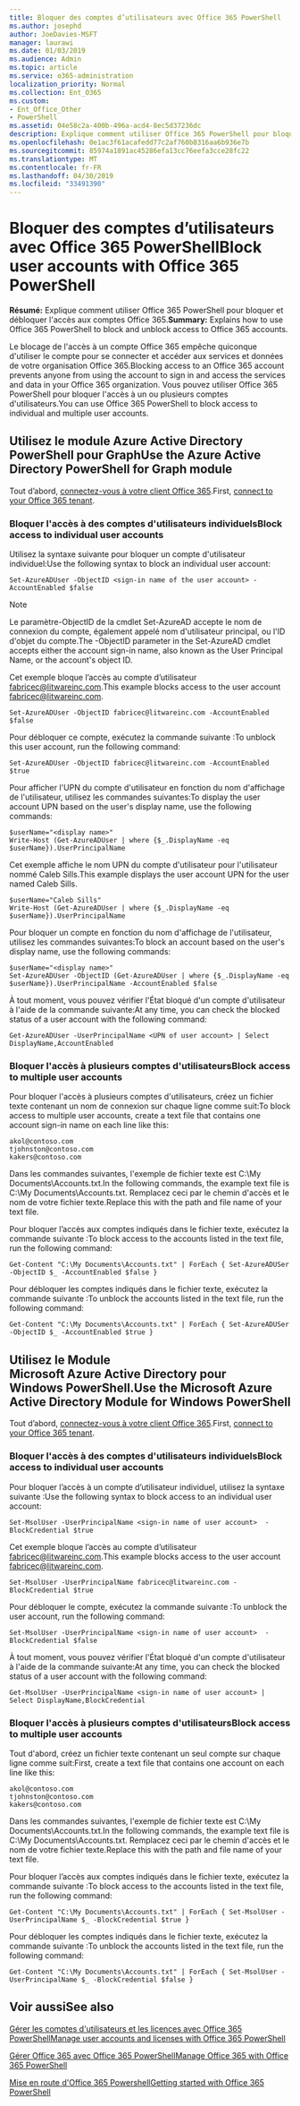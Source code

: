 ```yaml
---
title: Bloquer des comptes d’utilisateurs avec Office 365 PowerShell
ms.author: josephd
author: JoeDavies-MSFT
manager: laurawi
ms.date: 01/03/2019
ms.audience: Admin
ms.topic: article
ms.service: o365-administration
localization_priority: Normal
ms.collection: Ent_O365
ms.custom:
- Ent_Office_Other
- PowerShell
ms.assetid: 04e58c2a-400b-496a-acd4-8ec5d37236dc
description: Explique comment utiliser Office 365 PowerShell pour bloquer et débloquer l'accès aux comptes Office 365.
ms.openlocfilehash: 0e1ac3f61acafedd77c2af760b8316aa6b936e7b
ms.sourcegitcommit: 85974a1891ac45286efa13cc76eefa3cce28fc22
ms.translationtype: MT
ms.contentlocale: fr-FR
ms.lasthandoff: 04/30/2019
ms.locfileid: "33491390"
---
```

# <a name="block-user-accounts-with-office-365-powershell"></a><span data-ttu-id="47cb7-103">Bloquer des comptes d’utilisateurs avec Office 365 PowerShell</span><span class="sxs-lookup"><span data-stu-id="47cb7-103">Block user accounts with Office 365 PowerShell</span></span>

<span data-ttu-id="47cb7-104">**Résumé:**  Explique comment utiliser Office 365 PowerShell pour bloquer et débloquer l'accès aux comptes Office 365.</span><span class="sxs-lookup"><span data-stu-id="47cb7-104">**Summary:**  Explains how to use Office 365 PowerShell to block and unblock access to Office 365 accounts.</span></span>
  
<span data-ttu-id="47cb7-105">Le blocage de l'accès à un compte Office 365 empêche quiconque d'utiliser le compte pour se connecter et accéder aux services et données de votre organisation Office 365.</span><span class="sxs-lookup"><span data-stu-id="47cb7-105">Blocking access to an Office 365 account prevents anyone from using the account to sign in and access the services and data in your Office 365 organization.</span></span> <span data-ttu-id="47cb7-106">Vous pouvez utiliser Office 365 PowerShell pour bloquer l'accès à un ou plusieurs comptes d'utilisateurs.</span><span class="sxs-lookup"><span data-stu-id="47cb7-106">You can use Office 365 PowerShell to block access to individual and multiple user accounts.</span></span>

## <a name="use-the-azure-active-directory-powershell-for-graph-module"></a><span data-ttu-id="47cb7-107">Utilisez le module Azure Active Directory PowerShell pour Graph</span><span class="sxs-lookup"><span data-stu-id="47cb7-107">Use the Azure Active Directory PowerShell for Graph module</span></span>

<span data-ttu-id="47cb7-108">Tout d’abord, [connectez-vous à votre client Office 365](connect-to-office-365-powershell.md#connect-with-the-azure-active-directory-powershell-for-graph-module).</span><span class="sxs-lookup"><span data-stu-id="47cb7-108">First, [connect to your Office 365 tenant](connect-to-office-365-powershell.md#connect-with-the-azure-active-directory-powershell-for-graph-module).</span></span>
 
### <a name="block-access-to-individual-user-accounts"></a><span data-ttu-id="47cb7-109">Bloquer l'accès à des comptes d'utilisateurs individuels</span><span class="sxs-lookup"><span data-stu-id="47cb7-109">Block access to individual user accounts</span></span>

<span data-ttu-id="47cb7-110">Utilisez la syntaxe suivante pour bloquer un compte d'utilisateur individuel:</span><span class="sxs-lookup"><span data-stu-id="47cb7-110">Use the following syntax to block an individual user account:</span></span>
  
```
Set-AzureADUser -ObjectID <sign-in name of the user account> -AccountEnabled $false
```

> [!NOTE]
> <span data-ttu-id="47cb7-111">Le paramètre-ObjectID de la cmdlet Set-AzureAD accepte le nom de connexion du compte, également appelé nom d'utilisateur principal, ou l'ID d'objet du compte.</span><span class="sxs-lookup"><span data-stu-id="47cb7-111">The -ObjectID parameter in the Set-AzureAD cmdlet accepts either the account sign-in name, also known as the User Principal Name, or the account's object ID.</span></span> 
  
<span data-ttu-id="47cb7-112">Cet exemple bloque l’accès au compte d’utilisateur fabricec@litwareinc.com.</span><span class="sxs-lookup"><span data-stu-id="47cb7-112">This example blocks access to the user account fabricec@litwareinc.com.</span></span>
  
```
Set-AzureADUser -ObjectID fabricec@litwareinc.com -AccountEnabled $false
```

<span data-ttu-id="47cb7-113">Pour débloquer ce compte, exécutez la commande suivante :</span><span class="sxs-lookup"><span data-stu-id="47cb7-113">To unblock this user account, run the following command:</span></span>
  
```
Set-AzureADUser -ObjectID fabricec@litwareinc.com -AccountEnabled $true
```

<span data-ttu-id="47cb7-114">Pour afficher l'UPN du compte d'utilisateur en fonction du nom d'affichage de l'utilisateur, utilisez les commandes suivantes:</span><span class="sxs-lookup"><span data-stu-id="47cb7-114">To display the user account UPN based on the user's display name, use the following commands:</span></span>
  
```
$userName="<display name>"
Write-Host (Get-AzureADUser | where {$_.DisplayName -eq $userName}).UserPrincipalName

```

<span data-ttu-id="47cb7-115">Cet exemple affiche le nom UPN du compte d'utilisateur pour l'utilisateur nommé Caleb Sills.</span><span class="sxs-lookup"><span data-stu-id="47cb7-115">This example displays the user account UPN for the user named Caleb Sills.</span></span>
  
```
$userName="Caleb Sills"
Write-Host (Get-AzureADUser | where {$_.DisplayName -eq $userName}).UserPrincipalName
```

<span data-ttu-id="47cb7-116">Pour bloquer un compte en fonction du nom d'affichage de l'utilisateur, utilisez les commandes suivantes:</span><span class="sxs-lookup"><span data-stu-id="47cb7-116">To block an account based on the user's display name, use the following commands:</span></span>
  
```
$userName="<display name>"
Set-AzureADUser -ObjectID (Get-AzureADUser | where {$_.DisplayName -eq $userName}).UserPrincipalName -AccountEnabled $false

```

<span data-ttu-id="47cb7-117">À tout moment, vous pouvez vérifier l'État bloqué d'un compte d'utilisateur à l'aide de la commande suivante:</span><span class="sxs-lookup"><span data-stu-id="47cb7-117">At any time, you can check the blocked status of a user account with the following command:</span></span>
  
```
Get-AzureADUser -UserPrincipalName <UPN of user account> | Select DisplayName,AccountEnabled
```

### <a name="block-access-to-multiple-user-accounts"></a><span data-ttu-id="47cb7-118">Bloquer l'accès à plusieurs comptes d'utilisateurs</span><span class="sxs-lookup"><span data-stu-id="47cb7-118">Block access to multiple user accounts</span></span>

<span data-ttu-id="47cb7-119">Pour bloquer l'accès à plusieurs comptes d'utilisateurs, créez un fichier texte contenant un nom de connexion sur chaque ligne comme suit:</span><span class="sxs-lookup"><span data-stu-id="47cb7-119">To block access to multiple user accounts, create a text file that contains one account sign-in name on each line like this:</span></span>
    
  ```
akol@contoso.com
tjohnston@contoso.com
kakers@contoso.com
  ```

<span data-ttu-id="47cb7-120">Dans les commandes suivantes, l'exemple de fichier texte est C:\My Documents\Accounts.txt.</span><span class="sxs-lookup"><span data-stu-id="47cb7-120">In the following commands, the example text file is C:\My Documents\Accounts.txt.</span></span> <span data-ttu-id="47cb7-121">Remplacez ceci par le chemin d'accès et le nom de votre fichier texte.</span><span class="sxs-lookup"><span data-stu-id="47cb7-121">Replace this with the path and file name of your text file.</span></span>
  
<span data-ttu-id="47cb7-122">Pour bloquer l’accès aux comptes indiqués dans le fichier texte, exécutez la commande suivante :</span><span class="sxs-lookup"><span data-stu-id="47cb7-122">To block access to the accounts listed in the text file, run the following command:</span></span>
    
```
Get-Content "C:\My Documents\Accounts.txt" | ForEach { Set-AzureADUSer -ObjectID $_ -AccountEnabled $false }
```

<span data-ttu-id="47cb7-123">Pour débloquer les comptes indiqués dans le fichier texte, exécutez la commande suivante :</span><span class="sxs-lookup"><span data-stu-id="47cb7-123">To unblock the accounts listed in the text file, run the following command:</span></span>
    
```
Get-Content "C:\My Documents\Accounts.txt" | ForEach { Set-AzureADUSer -ObjectID $_ -AccountEnabled $true }
```

## <a name="use-the-microsoft-azure-active-directory-module-for-windows-powershell"></a><span data-ttu-id="47cb7-124">Utilisez le Module Microsoft Azure Active Directory pour Windows PowerShell.</span><span class="sxs-lookup"><span data-stu-id="47cb7-124">Use the Microsoft Azure Active Directory Module for Windows PowerShell</span></span>

<span data-ttu-id="47cb7-125">Tout d’abord, [connectez-vous à votre client Office 365](connect-to-office-365-powershell.md#connect-with-the-microsoft-azure-active-directory-module-for-windows-powershell).</span><span class="sxs-lookup"><span data-stu-id="47cb7-125">First, [connect to your Office 365 tenant](connect-to-office-365-powershell.md#connect-with-the-microsoft-azure-active-directory-module-for-windows-powershell).</span></span>

    
### <a name="block-access-to-individual-user-accounts"></a><span data-ttu-id="47cb7-126">Bloquer l'accès à des comptes d'utilisateurs individuels</span><span class="sxs-lookup"><span data-stu-id="47cb7-126">Block access to individual user accounts</span></span>

<span data-ttu-id="47cb7-127">Pour bloquer l’accès à un compte d’utilisateur individuel, utilisez la syntaxe suivante :</span><span class="sxs-lookup"><span data-stu-id="47cb7-127">Use the following syntax to block access to an individual user account:</span></span>
  
```
Set-MsolUser -UserPrincipalName <sign-in name of user account>  -BlockCredential $true
```

<span data-ttu-id="47cb7-128">Cet exemple bloque l’accès au compte d’utilisateur fabricec@litwareinc.com.</span><span class="sxs-lookup"><span data-stu-id="47cb7-128">This example blocks access to the user account fabricec@litwareinc.com.</span></span>
  
```
Set-MsolUser -UserPrincipalName fabricec@litwareinc.com -BlockCredential $true
```

<span data-ttu-id="47cb7-129">Pour débloquer le compte, exécutez la commande suivante :</span><span class="sxs-lookup"><span data-stu-id="47cb7-129">To unblock the user account, run the following command:</span></span>
  
```
Set-MsolUser -UserPrincipalName <sign-in name of user account>  -BlockCredential $false
```

<span data-ttu-id="47cb7-130">À tout moment, vous pouvez vérifier l'État bloqué d'un compte d'utilisateur à l'aide de la commande suivante:</span><span class="sxs-lookup"><span data-stu-id="47cb7-130">At any time, you can check the blocked status of a user account with the following command:</span></span>
  
```
Get-MsolUser -UserPrincipalName <sign-in name of user account> | Select DisplayName,BlockCredential
```

### <a name="block-access-to-multiple-user-accounts"></a><span data-ttu-id="47cb7-131">Bloquer l'accès à plusieurs comptes d'utilisateurs</span><span class="sxs-lookup"><span data-stu-id="47cb7-131">Block access to multiple user accounts</span></span>

<span data-ttu-id="47cb7-132">Tout d'abord, créez un fichier texte contenant un seul compte sur chaque ligne comme suit:</span><span class="sxs-lookup"><span data-stu-id="47cb7-132">First, create a text file that contains one account on each line like this:</span></span>
    
  ```
akol@contoso.com
tjohnston@contoso.com
kakers@contoso.com
  ```
<span data-ttu-id="47cb7-133">Dans les commandes suivantes, l'exemple de fichier texte est C:\My Documents\Accounts.txt.</span><span class="sxs-lookup"><span data-stu-id="47cb7-133">In the following commands, the example text file is C:\My Documents\Accounts.txt.</span></span> <span data-ttu-id="47cb7-134">Remplacez ceci par le chemin d'accès et le nom de votre fichier texte.</span><span class="sxs-lookup"><span data-stu-id="47cb7-134">Replace this with the path and file name of your text file.</span></span>
    
<span data-ttu-id="47cb7-135">Pour bloquer l’accès aux comptes indiqués dans le fichier texte, exécutez la commande suivante :</span><span class="sxs-lookup"><span data-stu-id="47cb7-135">To block access to the accounts listed in the text file, run the following command:</span></span>
    
  ```
  Get-Content "C:\My Documents\Accounts.txt" | ForEach { Set-MsolUser -UserPrincipalName $_ -BlockCredential $true }
  ```
<span data-ttu-id="47cb7-136">Pour débloquer les comptes indiqués dans le fichier texte, exécutez la commande suivante :</span><span class="sxs-lookup"><span data-stu-id="47cb7-136">To unblock the accounts listed in the text file, run the following command:</span></span>
    
  ```
  Get-Content "C:\My Documents\Accounts.txt" | ForEach { Set-MsolUser -UserPrincipalName $_ -BlockCredential $false }
  ```

## <a name="see-also"></a><span data-ttu-id="47cb7-137">Voir aussi</span><span class="sxs-lookup"><span data-stu-id="47cb7-137">See also</span></span>

[<span data-ttu-id="47cb7-138">Gérer les comptes d'utilisateurs et les licences avec Office 365 PowerShell</span><span class="sxs-lookup"><span data-stu-id="47cb7-138">Manage user accounts and licenses with Office 365 PowerShell</span></span>](manage-user-accounts-and-licenses-with-office-365-powershell.md)
  
[<span data-ttu-id="47cb7-139">Gérer Office 365 avec Office 365 PowerShell</span><span class="sxs-lookup"><span data-stu-id="47cb7-139">Manage Office 365 with Office 365 PowerShell</span></span>](manage-office-365-with-office-365-powershell.md)
  
[<span data-ttu-id="47cb7-140">Mise en route d'Office 365 Powershell</span><span class="sxs-lookup"><span data-stu-id="47cb7-140">Getting started with Office 365 PowerShell</span></span>](getting-started-with-office-365-powershell.md)

